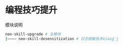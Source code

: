 # 编程技巧提升

模块说明

```bash
neo-skill-upgrade # 主模块
|———— neo-skill-desensitization # 日志脱敏技术xiang'j
```


